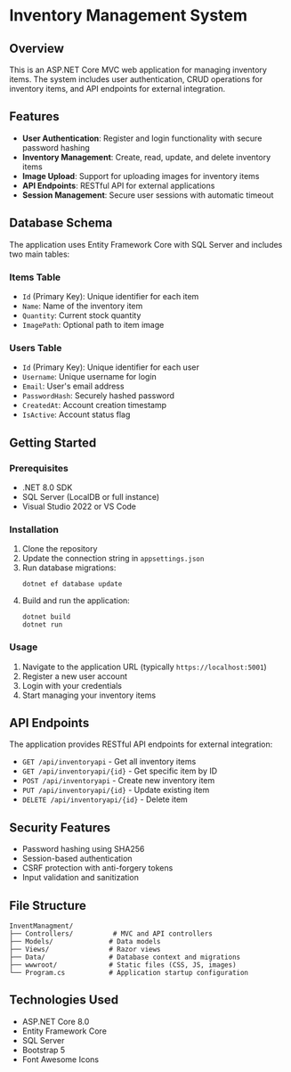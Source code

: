 # Inventory Management System

## Overview
This is an ASP.NET Core MVC web application for managing inventory items. The system includes user authentication, CRUD operations for inventory items, and API endpoints for external integration.

## Features
- **User Authentication**: Register and login functionality with secure password hashing
- **Inventory Management**: Create, read, update, and delete inventory items
- **Image Upload**: Support for uploading images for inventory items
- **API Endpoints**: RESTful API for external applications
- **Session Management**: Secure user sessions with automatic timeout

## Database Schema
The application uses Entity Framework Core with SQL Server and includes two main tables:

### Items Table
- `Id` (Primary Key): Unique identifier for each item
- `Name`: Name of the inventory item
- `Quantity`: Current stock quantity
- `ImagePath`: Optional path to item image

### Users Table
- `Id` (Primary Key): Unique identifier for each user
- `Username`: Unique username for login
- `Email`: User's email address
- `PasswordHash`: Securely hashed password
- `CreatedAt`: Account creation timestamp
- `IsActive`: Account status flag

## Getting Started

### Prerequisites
- .NET 8.0 SDK
- SQL Server (LocalDB or full instance)
- Visual Studio 2022 or VS Code

### Installation
1. Clone the repository
2. Update the connection string in `appsettings.json`
3. Run database migrations:
   ```
   dotnet ef database update
   ```
4. Build and run the application:
   ```
   dotnet build
   dotnet run
   ```

### Usage
1. Navigate to the application URL (typically `https://localhost:5001`)
2. Register a new user account
3. Login with your credentials
4. Start managing your inventory items

## API Endpoints
The application provides RESTful API endpoints for external integration:

- `GET /api/inventoryapi` - Get all inventory items
- `GET /api/inventoryapi/{id}` - Get specific item by ID
- `POST /api/inventoryapi` - Create new inventory item
- `PUT /api/inventoryapi/{id}` - Update existing item
- `DELETE /api/inventoryapi/{id}` - Delete item

## Security Features
- Password hashing using SHA256
- Session-based authentication
- CSRF protection with anti-forgery tokens
- Input validation and sanitization

## File Structure
```
InventManagment/
├── Controllers/          # MVC and API controllers
├── Models/              # Data models
├── Views/               # Razor views
├── Data/                # Database context and migrations
├── wwwroot/             # Static files (CSS, JS, images)
└── Program.cs           # Application startup configuration
```

## Technologies Used
- ASP.NET Core 8.0
- Entity Framework Core
- SQL Server
- Bootstrap 5
- Font Awesome Icons 